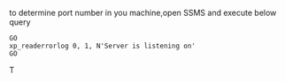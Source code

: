 to determine port number in you machine,open SSMS and execute below query
```USE master
GO
xp_readerrorlog 0, 1, N'Server is listening on' 
GO
```
T

